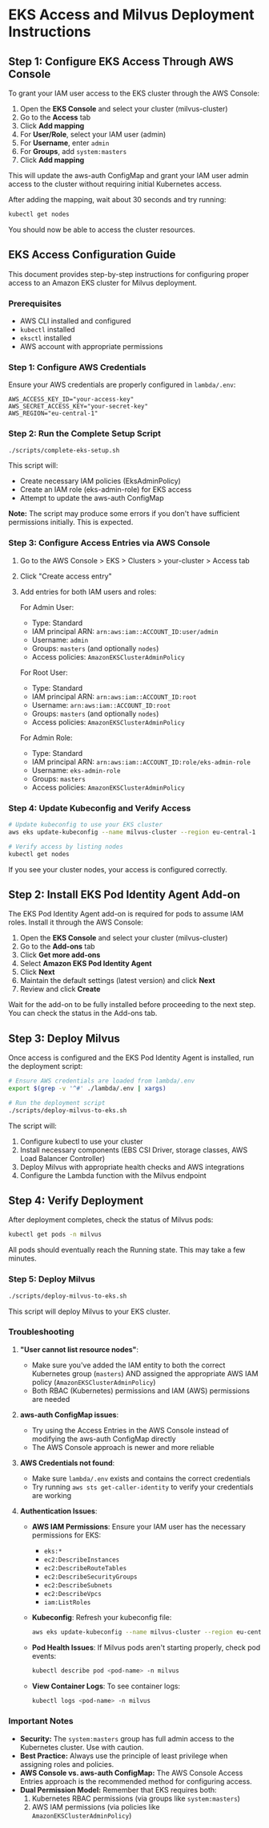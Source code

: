 # EKS Access and Milvus Deployment Instructions

## Step 1: Configure EKS Access Through AWS Console

To grant your IAM user access to the EKS cluster through the AWS Console:

1. Open the **EKS Console** and select your cluster (milvus-cluster)
2. Go to the **Access** tab
3. Click **Add mapping**
4. For **User/Role**, select your IAM user (admin)
5. For **Username**, enter `admin`
6. For **Groups**, add `system:masters`
7. Click **Add mapping**

This will update the aws-auth ConfigMap and grant your IAM user admin access to the cluster without requiring initial Kubernetes access.

After adding the mapping, wait about 30 seconds and try running:

```bash
kubectl get nodes
```

You should now be able to access the cluster resources.

## EKS Access Configuration Guide

This document provides step-by-step instructions for configuring proper access to an Amazon EKS cluster for Milvus deployment.

### Prerequisites
- AWS CLI installed and configured
- `kubectl` installed
- `eksctl` installed
- AWS account with appropriate permissions

### Step 1: Configure AWS Credentials

Ensure your AWS credentials are properly configured in `lambda/.env`:

```
AWS_ACCESS_KEY_ID="your-access-key"
AWS_SECRET_ACCESS_KEY="your-secret-key"
AWS_REGION="eu-central-1"
```

### Step 2: Run the Complete Setup Script

```bash
./scripts/complete-eks-setup.sh
```

This script will:
- Create necessary IAM policies (EksAdminPolicy)
- Create an IAM role (eks-admin-role) for EKS access
- Attempt to update the aws-auth ConfigMap

**Note:** The script may produce some errors if you don't have sufficient permissions initially. This is expected.

### Step 3: Configure Access Entries via AWS Console

1. Go to the AWS Console > EKS > Clusters > your-cluster > Access tab
2. Click "Create access entry"
3. Add entries for both IAM users and roles:

   For Admin User:
   - Type: Standard
   - IAM principal ARN: `arn:aws:iam::ACCOUNT_ID:user/admin`
   - Username: `admin`
   - Groups: `masters` (and optionally `nodes`)
   - Access policies: `AmazonEKSClusterAdminPolicy`

   For Root User:
   - Type: Standard
   - IAM principal ARN: `arn:aws:iam::ACCOUNT_ID:root`
   - Username: `arn:aws:iam::ACCOUNT_ID:root`
   - Groups: `masters` (and optionally `nodes`)
   - Access policies: `AmazonEKSClusterAdminPolicy`

   For Admin Role:
   - Type: Standard
   - IAM principal ARN: `arn:aws:iam::ACCOUNT_ID:role/eks-admin-role`
   - Username: `eks-admin-role`
   - Groups: `masters`
   - Access policies: `AmazonEKSClusterAdminPolicy`

### Step 4: Update Kubeconfig and Verify Access

```bash
# Update kubeconfig to use your EKS cluster
aws eks update-kubeconfig --name milvus-cluster --region eu-central-1

# Verify access by listing nodes
kubectl get nodes
```

If you see your cluster nodes, your access is configured correctly.

## Step 2: Install EKS Pod Identity Agent Add-on

The EKS Pod Identity Agent add-on is required for pods to assume IAM roles. Install it through the AWS Console:

1. Open the **EKS Console** and select your cluster (milvus-cluster)
2. Go to the **Add-ons** tab
3. Click **Get more add-ons**
4. Select **Amazon EKS Pod Identity Agent**
5. Click **Next**
6. Maintain the default settings (latest version) and click **Next**
7. Review and click **Create**

Wait for the add-on to be fully installed before proceeding to the next step. You can check the status in the Add-ons tab.

## Step 3: Deploy Milvus

Once access is configured and the EKS Pod Identity Agent is installed, run the deployment script:

```bash
# Ensure AWS credentials are loaded from lambda/.env
export $(grep -v '^#' ./lambda/.env | xargs)

# Run the deployment script
./scripts/deploy-milvus-to-eks.sh
```

The script will:
1. Configure kubectl to use your cluster
2. Install necessary components (EBS CSI Driver, storage classes, AWS Load Balancer Controller)
3. Deploy Milvus with appropriate health checks and AWS integrations
4. Configure the Lambda function with the Milvus endpoint

## Step 4: Verify Deployment

After deployment completes, check the status of Milvus pods:

```bash
kubectl get pods -n milvus
```

All pods should eventually reach the Running state. This may take a few minutes.

### Step 5: Deploy Milvus

```bash
./scripts/deploy-milvus-to-eks.sh
```

This script will deploy Milvus to your EKS cluster.

### Troubleshooting

1. **"User cannot list resource nodes"**:
   - Make sure you've added the IAM entity to both the correct Kubernetes group (`masters`) AND assigned the appropriate AWS IAM policy (`AmazonEKSClusterAdminPolicy`)
   - Both RBAC (Kubernetes) permissions and IAM (AWS) permissions are needed

2. **aws-auth ConfigMap issues**:
   - Try using the Access Entries in the AWS Console instead of modifying the aws-auth ConfigMap directly
   - The AWS Console approach is newer and more reliable

3. **AWS Credentials not found**:
   - Make sure `lambda/.env` exists and contains the correct credentials
   - Try running `aws sts get-caller-identity` to verify your credentials are working

4. **Authentication Issues**:
   - **AWS IAM Permissions**: Ensure your IAM user has the necessary permissions for EKS:
     - `eks:*`
     - `ec2:DescribeInstances`
     - `ec2:DescribeRouteTables`
     - `ec2:DescribeSecurityGroups`
     - `ec2:DescribeSubnets`
     - `ec2:DescribeVpcs`
     - `iam:ListRoles`

   - **Kubeconfig**: Refresh your kubeconfig file:
     ```bash
     aws eks update-kubeconfig --name milvus-cluster --region eu-central-1
     ```

   - **Pod Health Issues**: If Milvus pods aren't starting properly, check pod events:
     ```bash
     kubectl describe pod <pod-name> -n milvus
     ```

   - **View Container Logs**: To see container logs:
     ```bash
     kubectl logs <pod-name> -n milvus
     ```

### Important Notes

- **Security:** The `system:masters` group has full admin access to the Kubernetes cluster. Use with caution.
- **Best Practice:** Always use the principle of least privilege when assigning roles and policies.
- **AWS Console vs. aws-auth ConfigMap:** The AWS Console Access Entries approach is the recommended method for configuring access.
- **Dual Permission Model:** Remember that EKS requires both:
  1. Kubernetes RBAC permissions (via groups like `system:masters`)
  2. AWS IAM permissions (via policies like `AmazonEKSClusterAdminPolicy`)
